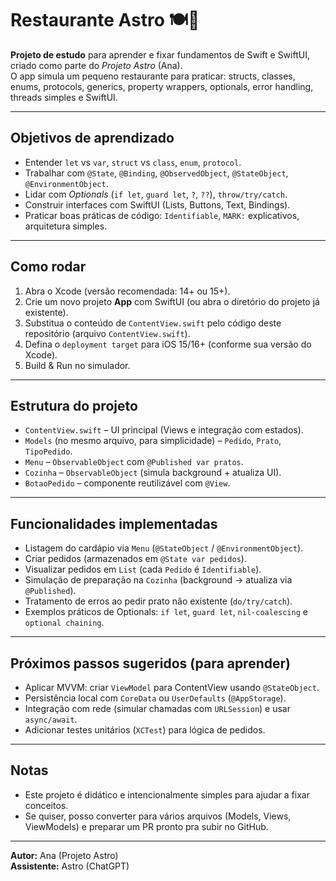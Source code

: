 # Restaurante Astro 🍽️🚀

**Projeto de estudo** para aprender e fixar fundamentos de Swift e SwiftUI, criado como parte do *Projeto Astro* (Ana).  
O app simula um pequeno restaurante para praticar: structs, classes, enums, protocols, generics, property wrappers, optionals, error handling, threads simples e SwiftUI.

---

## Objetivos de aprendizado
- Entender `let` vs `var`, `struct` vs `class`, `enum`, `protocol`.
- Trabalhar com `@State`, `@Binding`, `@ObservedObject`, `@StateObject`, `@EnvironmentObject`.
- Lidar com *Optionals* (`if let`, `guard let`, `?`, `??`), `throw/try/catch`.
- Construir interfaces com SwiftUI (Lists, Buttons, Text, Bindings).
- Praticar boas práticas de código: `Identifiable`, `MARK:` explicativos, arquitetura simples.

---

## Como rodar
1. Abra o Xcode (versão recomendada: 14+ ou 15+).  
2. Crie um novo projeto **App** com SwiftUI (ou abra o diretório do projeto já existente).  
3. Substitua o conteúdo de `ContentView.swift` pelo código deste repositório (arquivo `ContentView.swift`).  
4. Defina o `deployment target` para iOS 15/16+ (conforme sua versão do Xcode).  
5. Build & Run no simulador.

---

## Estrutura do projeto
- `ContentView.swift` – UI principal (Views e integração com estados).  
- `Models` (no mesmo arquivo, para simplicidade) – `Pedido`, `Prato`, `TipoPedido`.  
- `Menu` – `ObservableObject` com `@Published var pratos`.  
- `Cozinha` – `ObservableObject` (simula background + atualiza UI).  
- `BotaoPedido` – componente reutilizável com `@View`.

---

## Funcionalidades implementadas
- Listagem do cardápio via `Menu` (`@StateObject` / `@EnvironmentObject`).  
- Criar pedidos (armazenados em `@State var pedidos`).  
- Visualizar pedidos em `List` (cada `Pedido` é `Identifiable`).  
- Simulação de preparação na `Cozinha` (background -> atualiza via `@Published`).  
- Tratamento de erros ao pedir prato não existente (`do/try/catch`).  
- Exemplos práticos de Optionals: `if let`, `guard let`, `nil-coalescing` e `optional chaining`.

---

## Próximos passos sugeridos (para aprender)
- Aplicar MVVM: criar `ViewModel` para ContentView usando `@StateObject`.  
- Persistência local com `CoreData` ou `UserDefaults` (`@AppStorage`).  
- Integração com rede (simular chamadas com `URLSession`) e usar `async/await`.  
- Adicionar testes unitários (`XCTest`) para lógica de pedidos.

---

## Notas
- Este projeto é didático e intencionalmente simples para ajudar a fixar conceitos.  
- Se quiser, posso converter para vários arquivos (Models, Views, ViewModels) e preparar um PR pronto pra subir no GitHub.

---

**Autor:** Ana (Projeto Astro)  
**Assistente:** Astro (ChatGPT)

